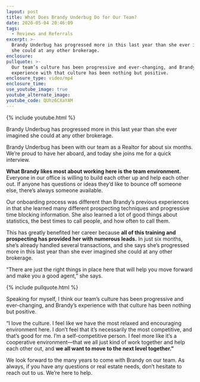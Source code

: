 ```yaml
---
layout: post
title: What Does Brandy Underbug Do for Our Team?
date: 2020-05-04 20:46:09
tags:
  - Reviews and Referrals
excerpt: >-
  Brandy Underbug has progressed more in this last year than she ever imagined
  she could at any other brokerage.
enclosure:
pullquote: >-
  Our team’s culture has been progressive and ever-changing, and Brandy’s
  experience with that culture has been nothing but positive.
enclosure_type: video/mp4
enclosure_time:
use_youtube_image: true
youtube_alternate_image:
youtube_code: QUhz6CXaYAM
---
```


{% include youtube.html %}

Brandy Underbug has progressed more in this last year than she ever imagined she could at any other brokerage.&nbsp;

Brandy Underbug has been with our team as a Realtor for about six months. We’re proud to have her aboard, and today she joins me for a quick interview.&nbsp;

**What Brandy likes most about working here is the team environment.** Everyone in our office is willing to build each other up and help each other out. If anyone has questions or ideas they’d like to bounce off someone else, there’s always someone available.&nbsp;

Our onboarding process was different than Brandy’s previous experiences in that she learned many different prospecting techniques and progressive time blocking information. She also learned a lot of good things about statistics, the best times to call people, and how often to call them.&nbsp;

This has greatly benefited her career because **all of this training and prospecting has provided her with numerous leads.** In just six months, she’s already handled several transactions, and she says she’s progressed more in this last year than she ever imagined she could at any other brokerage.&nbsp;

“There are just the right things in place here that will help you move forward and make you a good agent,” she says.&nbsp;

{% include pullquote.html %}

Speaking for myself, I think our team’s culture has been progressive and ever-changing, and Brandy’s experience with that culture has been nothing but positive.&nbsp;

“I love the culture. I feel like we have the most relaxed and encouraging environment here. I don’t feel that it’s necessarily the most competitive, and that’s good for me. I’m a self-competitive person. I feel more like it’s a cooperative environment—that we all just kind of work together and help each other out, and **we all want to move to the next level together.”&nbsp;**

We look forward to the many years to come with Brandy on our team. As always, if you have any questions or real estate needs, don’t hesitate to reach out to us. We’re here to help.